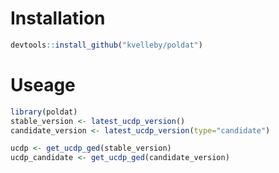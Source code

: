 # Installation

```R
devtools::install_github("kvelleby/poldat")
```

# Useage

```R
library(poldat)
stable_version <- latest_ucdp_version()
candidate_version <- latest_ucdp_version(type="candidate")

ucdp <- get_ucdp_ged(stable_version)
ucdp_candidate <- get_ucdp_ged(candidate_version)
```
